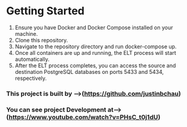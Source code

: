 
# Getting Started

1. Ensure you have Docker and Docker Compose installed on your machine.
2. Clone this repository.
3. Navigate to the repository directory and run docker-compose up.
4. Once all containers are up and running, the ELT process will start automatically.
5. After the ELT process completes, you can access the source and destination PostgreSQL databases on ports 5433 and 5434, respectively.

### This project is built by -->(https://github.com/justinbchau) 
### You can see project Development at-->(https://www.youtube.com/watch?v=PHsC_t0j1dU)

